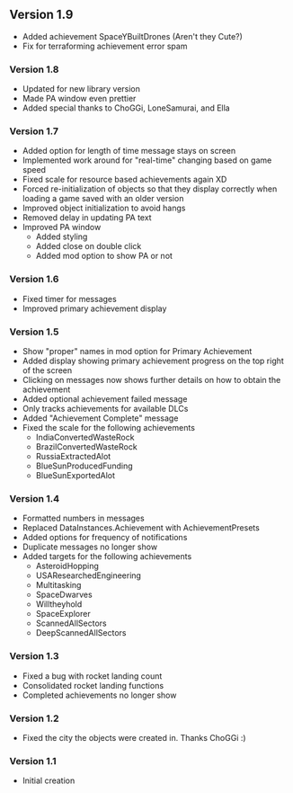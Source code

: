 ## Version 1.9
 - Added achievement SpaceYBuiltDrones (Aren't they Cute?)
 - Fix for terraforming achievement error spam

### Version 1.8
 - Updated for new library version
 - Made PA window even prettier
 - Added special thanks to ChoGGi, LoneSamurai, and Ella

### Version 1.7
 - Added option for length of time message stays on screen
 - Implemented work around for "real-time" changing based on game speed
 - Fixed scale for resource based achievements again XD
 - Forced re-initialization of objects so that they display correctly when loading a game saved with an older version
 - Improved object initialization to avoid hangs
 - Removed delay in updating PA text
 - Improved PA window
   - Added styling
   - Added close on double click
   - Added mod option to show PA or not

### Version 1.6
- Fixed timer for messages
- Improved primary achievement display

### Version 1.5
 - Show "proper" names in mod option for Primary Achievement
 - Added display showing primary achievement progress on the top right of the screen
 - Clicking on messages now shows further details on how to obtain the achievement
 - Added optional achievement failed message
 - Only tracks achievements for available DLCs
 - Added "Achievement Complete" message
 - Fixed the scale for the following achievements
   - IndiaConvertedWasteRock
   - BrazilConvertedWasteRock
   - RussiaExtractedAlot
   - BlueSunProducedFunding
   - BlueSunExportedAlot
   
### Version 1.4
- Formatted numbers in messages
- Replaced DataInstances.Achievement with AchievementPresets
- Added options for frequency of notifications
- Duplicate messages no longer show
- Added targets for the following achievements
   - AsteroidHopping 
   - USAResearchedEngineering
   - Multitasking 
   - SpaceDwarves 
   - Willtheyhold 
   - SpaceExplorer
   - ScannedAllSectors
   - DeepScannedAllSectors

### Version 1.3
- Fixed a bug with rocket landing count
- Consolidated rocket landing functions
- Completed achievements no longer show

### Version 1.2
- Fixed the city the objects were created in. Thanks ChoGGi :)

### Version 1.1
 - Initial creation